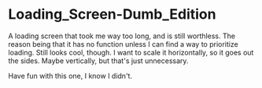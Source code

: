 # Loading_Screen-Dumb_Edition
A loading screen that took me way too long, and is still worthless. The reason being that it has no function unless I can find a way to prioritize loading.
Still looks cool, though. I want to scale it horizontally, so it goes out the sides. Maybe vertically, but that's just unnecessary.

Have fun with this one, I know I didn't.
